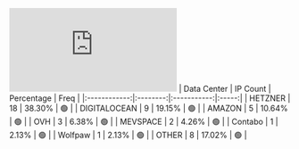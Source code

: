 ![Diagramm](https://github.com/obajay/StateSync-snapshots/blob/main/Projects/Cheqd/1/README.md)
| Data Center | IP Count | Percentage | Freq |
|:------------:|:--------:|:-----------:|:-----:|
| HETZNER | 18 | 38.30% | 🟢 |
| DIGITALOCEAN | 9 | 19.15% | 🟢 |
| AMAZON | 5 | 10.64% | 🟢 |
| OVH | 3 | 6.38% | 🟢 |
| MEVSPACE | 2 | 4.26% | 🟢 |
| Contabo | 1 | 2.13% | 🟢 |
| Wolfpaw | 1 | 2.13% | 🟢 |
| OTHER | 8 | 17.02% | 🟢 |